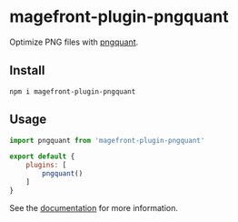 # magefront-plugin-pngquant

Optimize PNG files with [pngquant](https://pngquant.org/).

## Install

    npm i magefront-plugin-pngquant

## Usage

```js
import pngquant from 'magefront-plugin-pngquant'

export default {
    plugins: [
        pngquant()
    ]
}
```

See the [documentation](https://ubermanu.github.io/magefront/#/plugins/pngquant) for more information.

